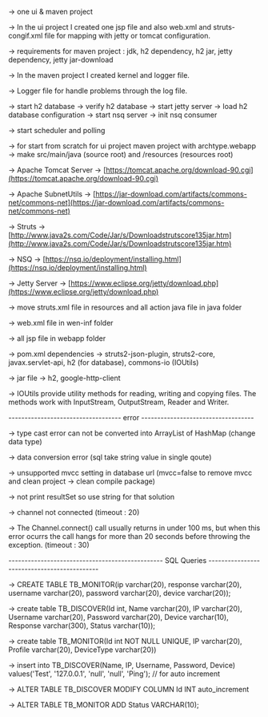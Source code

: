 -> one ui & maven project

-> In the ui project I created one jsp file and also web.xml and struts-congif.xml file for mapping with jetty or tomcat configuration.

-> requirements for maven project : jdk, h2 dependency, h2 jar, jetty dependency, jetty jar-download
 
-> In the maven project I created kernel and logger file. 

-> Logger file for handle problems through the log file. 

-> start h2 database -> verify h2 database -> start jetty server -> load h2 database configuration -> start nsq server -> init nsq consumer

-> start scheduler and polling

-> for start from scratch for ui project maven project with archtype.webapp -> make src/main/java (source root) and /resources (resources root)

-> Apache Tomcat Server → [https://tomcat.apache.org/download-90.cgi](https://tomcat.apache.org/download-90.cgi) 

-> Apache SubnetUtils → [https://jar-download.com/artifacts/commons-net/commons-net](https://jar-download.com/artifacts/commons-net/commons-net)

-> Struts → [http://www.java2s.com/Code/Jar/s/Downloadstrutscore135jar.htm](http://www.java2s.com/Code/Jar/s/Downloadstrutscore135jar.htm)

-> NSQ → [https://nsq.io/deployment/installing.html](https://nsq.io/deployment/installing.html) 

-> Jetty Server → [https://www.eclipse.org/jetty/download.php](https://www.eclipse.org/jetty/download.php)

-> move struts.xml file in resources and all action java file in java folder

-> web.xml file in wen-inf folder

-> all jsp file in webapp folder

-> pom.xml dependencies -> struts2-json-plugin, struts2-core, javax.servlet-api, h2 (for database), commons-io (IOUtils)

-> jar file -> h2, google-http-client

-> IOUtils provide utility methods for reading, writing and copying files. The methods work with InputStream, OutputStream, Reader and Writer. 


----------------------------------- error -----------------------------------

-> type cast error can not be converted into ArrayList of HashMap (change data type)

-> data conversion error (sql take string value in single qoute)

-> unsupported mvcc setting in database url (mvcc=false to remove mvcc and clean project -> clean compile package)

-> not print resultSet so use string for that solution

-> channel not connected (timeout : 20) 

-> The Channel.connect() call usually returns in under 100 ms, but when this error ocurrs the call hangs for more than 20 seconds before throwing the exception. (timeout : 30)

------------------------------------------------ SQL Queries --------------------------------------------

-> CREATE TABLE TB_MONITOR(ip varchar(20), response varchar(20), username varchar(20), password varchar(20), device varchar(20));

-> create table TB_DISCOVER(Id int, Name varchar(20), IP varchar(20), Username varchar(20), Password varchar(20), Device varchar(10), Response varchar(300), Status varchar(10));

-> create table TB_MONITOR(Id int NOT NULL UNIQUE, IP varchar(20), Profile varchar(20), DeviceType varchar(20))

-> insert into TB_DISCOVER(Name, IP, Username, Password, Device) values('Test', '127.0.0.1', 'null', 'null', 'Ping'); // for auto increment

-> ALTER TABLE TB_DISCOVER MODIFY COLUMN Id INT auto_increment

-> ALTER TABLE TB_MONITOR ADD Status VARCHAR(10);
